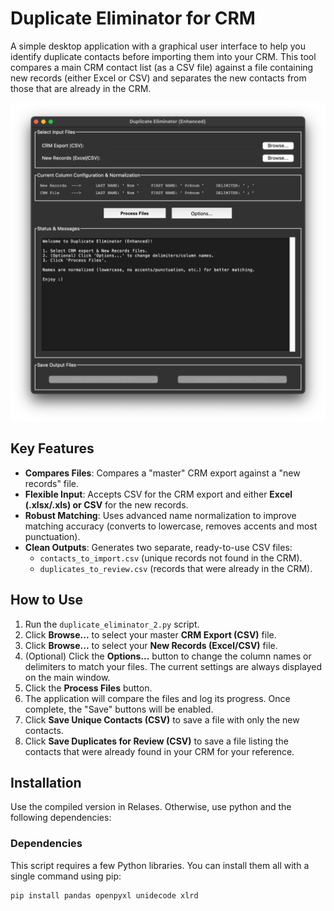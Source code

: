# Duplicate Eliminator for CRM

A simple desktop application with a graphical user interface to help you identify duplicate contacts before importing them into your CRM.
This tool compares a main CRM contact list (as a CSV file) against a file containing new records (either Excel or CSV) and separates the new contacts from those that are already in the CRM.

![screenshot](/screenshot.png)


## Key Features

- **Compares Files**: Compares a "master" CRM export against a "new records" file.
- **Flexible Input**: Accepts CSV for the CRM export and either **Excel (.xlsx/.xls) or CSV** for the new records.
- **Robust Matching**: Uses advanced name normalization to improve matching accuracy (converts to lowercase, removes accents and most punctuation).
- **Clean Outputs**: Generates two separate, ready-to-use CSV files:
  -  `contacts_to_import.csv` (unique records not found in the CRM).
  -  `duplicates_to_review.csv` (records that were already in the CRM).

## How to Use

1.  Run the `duplicate_eliminator_2.py` script.
2.  Click **Browse...** to select your master **CRM Export (CSV)** file.
3.  Click **Browse...** to select your **New Records (Excel/CSV)** file.
4.  (Optional) Click the **Options...** button to change the column names or delimiters to match your files. The current settings are always displayed on the main window.
5.  Click the **Process Files** button.
6.  The application will compare the files and log its progress. Once complete, the "Save" buttons will be enabled.
7.  Click **Save Unique Contacts (CSV)** to save a file with only the new contacts.
8.  Click **Save Duplicates for Review (CSV)** to save a file listing the contacts that were already found in your CRM for your reference.

## Installation
Use the compiled version in Relases. 
Otherwise, use python and the following dependencies: 

### Dependencies
This script requires a few Python libraries. You can install them all with a single command using pip:

```bash
pip install pandas openpyxl unidecode xlrd
```


